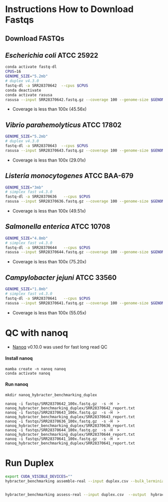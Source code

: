 # Instructions How to Download Fastqs

## Download FASTQs

## _Escherichia coli_ ATCC 25922

```bash
conda activate fastq-dl
CPUS=16
GENOME_SIZE="5.2mb"
# duplex v4.3.0
fastq-dl -a SRR28370642  --cpus $CPUS
conda deactivate
conda activate rasusa
rasusa --input SRR28370642.fastq.gz --coverage 100 --genome-size $GENOME_SIZE -o SRR28370642_100x.fastq.gz
```

* Coverage is less than 100x (45.56x)

##  _Vibrio parahemolyticus_ ATCC 17802

```bash
GENOME_SIZE="5.2mb"
# duplex v4.3.0
fastq-dl -a SRR28370643  --cpus $CPUS
rasusa --input SRR28370643.fastq.gz --coverage 100 --genome-size $GENOME_SIZE -o SRR28370643_100x.fastq.gz
```

* Coverage is less than 100x (29.01x)

## _Listeria monocytogenes_ ATCC BAA-679

```bash
GENOME_SIZE="3mb"
# simplex fast v4.3.0
fastq-dl -a SRR28370636	  --cpus $CPUS
rasusa --input SRR28370636.fastq.gz --coverage 100 --genome-size $GENOME_SIZE -o SRR28370636_100x.fastq.gz
```

* Coverage is less than 100x (49.51x)

## _Salmonella enterica_ ATCC 10708

```bash
GENOME_SIZE="4.8mb"
# simplex fast v4.3.0
fastq-dl -a SRR28370644	  --cpus $CPUS
rasusa --input SRR28370644.fastq.gz --coverage 100 --genome-size $GENOME_SIZE -o SRR28370644_100x.fastq.gz
```

* Coverage is less than 100x (75.20x)
 
## _Campylobacter jejuni_ ATCC 33560

```bash
GENOME_SIZE="1.8mb"
# simplex fast v4.3.0
fastq-dl -a SRR28370641	  --cpus $CPUS
rasusa --input SRR28370641.fastq.gz --coverage 100 --genome-size $GENOME_SIZE -o SRR28370641_100x.fastq.gz
```

* Coverage is less than 100x (55.05x)


#  QC with nanoq

* [Nanoq](https://github.com/esteinig/nanoq) v0.10.0 was used for fast long read QC

#### Install nanoq

```
mamba create -n nanoq nanoq
conda activate nanoq
```

#### Run nanoq
```
mkdir nanoq_hybracter_benchmarking_duplex

nanoq -i fastqs/SRR28370642_100x.fastq.gz  -s -H  > nanoq_hybracter_benchmarking_duplex/SRR28370642_report.txt
nanoq -i fastqs/SRR28370643_100x.fastq.gz  -s -H  > nanoq_hybracter_benchmarking_duplex/SRR28370643_report.txt
nanoq -i fastqs/SRR28370636_100x.fastq.gz  -s -H  > nanoq_hybracter_benchmarking_duplex/SRR28370636_report.txt
nanoq -i fastqs/SRR28370644_100x.fastq.gz  -s -H  > nanoq_hybracter_benchmarking_duplex/SRR28370644_report.txt
nanoq -i fastqs/SRR28370641_100x.fastq.gz  -s -H  > nanoq_hybracter_benchmarking_duplex/SRR28370641_report.txt
```

# Run Duplex

```bash
export CUDA_VISIBLE_DEVICES=""
hybracter_benchmarking assemble-real --input duplex.csv --bulk_lerminiaux_csv depth_assemble_bulk.csv --bulk_lerminiaux_config bulk_config.yaml --output  hybracter_benchmarking_results_duplex --threads 32  --cores 16  --keep-going
```

```bash

hybracter_benchmarking assess-real --input duplex.csv  --output  hybracter_benchmarking_results_duplex --threads 32 --cores 16
```
